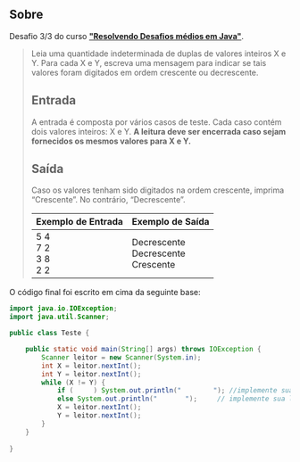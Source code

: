 ## Sobre

Desafio 3/3 do curso **["Resolvendo Desafios médios em Java"](../)**.

> Leia uma quantidade indeterminada de duplas de valores inteiros X e Y. Para cada X e Y, escreva uma mensagem para indicar se tais valores foram digitados em ordem crescente ou decrescente.
>
> ## Entrada
>
> A entrada é composta por vários casos de teste. Cada caso contém dois valores inteiros: X e Y. **A leitura deve ser encerrada caso sejam fornecidos os mesmos valores para X e Y.**
>
> ## Saída
>
> Caso os valores tenham sido digitados na ordem crescente, imprima “Crescente”. No contrário, “Decrescente”.
>
> | Exemplo de Entrada          | Exemplo de Saída                          |
> | --------------------------- | ----------------------------------------- |
> | 5 4<br/>7 2<br/>3 8<br/>2 2 | Decrescente<br/>Decrescente<br/>Crescente |
>
> 

O código final foi escrito em cima da seguinte base:

```java
import java.io.IOException;
import java.util.Scanner;

public class Teste {

    public static void main(String[] args) throws IOException {
    	Scanner leitor = new Scanner(System.in);
    	int X = leitor.nextInt();
    	int Y = leitor.nextInt();
    	while (X != Y) {
    		if (     ) System.out.println("        "); //implemente sua lógica aqui
    		else System.out.println("       ");     // implemente sua lógica aqui
        	X = leitor.nextInt();
        	Y = leitor.nextInt();
    	}
    }
	
}
```
